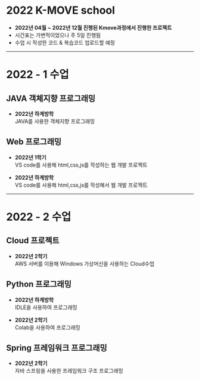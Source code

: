 
# 2022 K-MOVE school
- __2022년 04월 ~ 2022년 12월 진행된 Kmove과정에서 진행한 프로젝트__  
- 시간표는 가변적이었으나 주 5일 진행됨  
- 수업 시 작성한 코드 & 복습코드 업로드할 예정   
---
  # 2022 - 1 수업
  ## JAVA 객체지향 프로그래밍  
  - __2022년 하계방학__  
  JAVA를 사용한 객체지향 프로그래밍  
  
  ## Web 프로그래밍
  - __2022년 1학기__  
  VS code를 사용해 html,css,js를 작성하는 웹 개발 프로젝트  
  
  - __2022년 하계방학__  
  VS code를 사용해 html,css,js를 작성해서 웹 개발 프로젝트
  ---
  
  # 2022 - 2 수업
  ## Cloud 프로젝트
  - __2022년 2학기__  
  AWS 서버를 이용해 Windows 가상머신을 사용하는 Cloud수업


  ## Python 프로그래밍
  - __2022년 하계방학__  
  IDLE을 사용하여 프로그래밍


  - __2022년 2학기__    
  Colab을 사용하여 프로그래밍


  ## Spring 프레임워크 프로그래밍  
  - __2022년 2학기__  
  자바 스프링을 사용한 프레임워크 구조 프로그래밍

